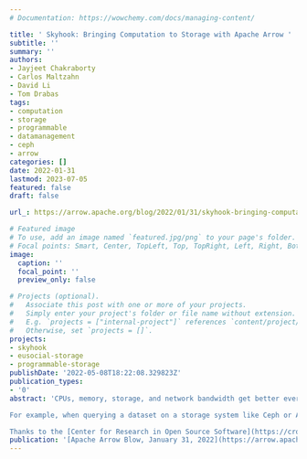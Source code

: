 ```yaml
---
# Documentation: https://wowchemy.com/docs/managing-content/

title: ' Skyhook: Bringing Computation to Storage with Apache Arrow '
subtitle: ''
summary: ''
authors:
- Jayjeet Chakraborty
- Carlos Maltzahn
- David Li
- Tom Drabas
tags:
- computation
- storage
- programmable
- datamanagement
- ceph
- arrow
categories: []
date: 2022-01-31
lastmod: 2023-07-05
featured: false
draft: false

url_: https://arrow.apache.org/blog/2022/01/31/skyhook-bringing-computation-to-storage-with-apache-arrow/

# Featured image
# To use, add an image named `featured.jpg/png` to your page's folder.
# Focal points: Smart, Center, TopLeft, Top, TopRight, Left, Right, BottomLeft, Bottom, BottomRight.
image:
  caption: ''
  focal_point: ''
  preview_only: false

# Projects (optional).
#   Associate this post with one or more of your projects.
#   Simply enter your project's folder or file name without extension.
#   E.g. `projects = ["internal-project"]` references `content/project/deep-learning/index.md`.
#   Otherwise, set `projects = []`.
projects: 
- skyhook
- eusocial-storage
- programmable-storage
publishDate: '2022-05-08T18:22:08.329823Z'
publication_types:
- '0'
abstract: 'CPUs, memory, storage, and network bandwidth get better every year, but increasingly, they’re improving in different dimensions. Processors are faster, but their memory bandwidth hasn’t kept up; meanwhile, cloud computing has led to storage being separated from applications across a network link. This divergent evolution means we need to rethink where and when we perform computation to best make use of the resources available to us.

For example, when querying a dataset on a storage system like Ceph or Amazon S3, all the work of filtering data gets done by the client. Data has to be transferred over the network, and then the client has to spend precious CPU cycles decoding it, only to throw it away in the end due to a filter. While formats like Apache Parquet enable some optimizations, fundamentally, the responsibility is all on the client. Meanwhile, even though the storage system has its own compute capabilities, it’s relegated to just serving “dumb bytes”.

Thanks to the [Center for Research in Open Source Software](https://cross.ucsc.edu) (CROSS) at the University of California, Santa Cruz, Apache Arrow 7.0.0 includes Skyhook, an [Arrow Datasets](https://arrow.apache.org/docs/cpp/dataset.html) extension that solves this problem by using the storage layer to reduce client resource utilization. We’ll examine the developments surrounding Skyhook as well as how Skyhook works.'
publication: '[Apache Arrow Blow, January 31, 2022](https://arrow.apache.org/blog/2022/01/31/skyhook-bringing-computation-to-storage-with-apache-arrow/)'
---
```

